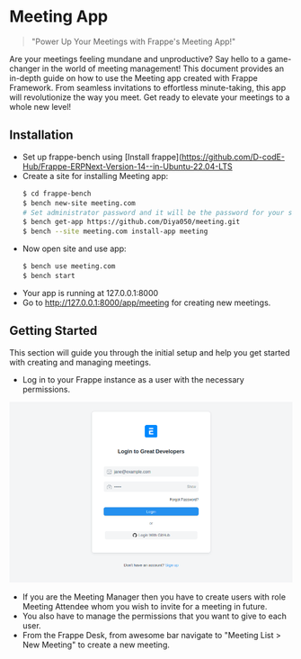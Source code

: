 # Meeting App

>"Power Up Your Meetings with Frappe's Meeting App!"

Are your meetings feeling mundane and unproductive? Say hello to a game-changer in the world of meeting management! This document provides an in-depth guide on how to use the Meeting app created with Frappe Framework. From seamless invitations to effortless minute-taking, this app will revolutionize the way you meet. Get ready to elevate your meetings to a whole new level!

## Installation

- Set up frappe-bench using [Install frappe](https://github.com/D-codE-Hub/Frappe-ERPNext-Version-14--in-Ubuntu-22.04-LTS
- Create a site for installing Meeting app:
  ```bash
  $ cd frappe-bench
  $ bench new-site meeting.com
  # Set administrator password and it will be the password for your site with username "administrator"
  $ bench get-app https://github.com/Diya050/meeting.git
  $ bench --site meeting.com install-app meeting
  ```
- Now open site and use app:
  ```bash
  $ bench use meeting.com
  $ bench start
  ```
- Your app is running at 127.0.0.1:8000
- Go to http://127.0.0.1:8000/app/meeting for creating new meetings.

## Getting Started

This section will guide you through the initial setup and help you get started with creating and managing meetings.

- Log in to your Frappe instance as a user with the necessary permissions.
 
![img1](meeting/public/meet1.png)
  
- If you are the Meeting Manager then you have to create users with role Meeting Attendee whom you wish to invite for a meeting in future.
- You also have to manage the permissions that you want to give to each user.
- From the Frappe Desk, from awesome bar navigate to "Meeting List > New Meeting" to create a new meeting.


